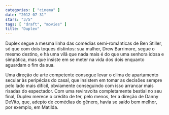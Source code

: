 ```yaml
---
categories: [ "cinema" ]
date: "2012-07-31"
stars: "3/5"
tags: [ "draft", "movies" ]
title: "Duplex"
---
```

Duplex segue a mesma linha das comédias semi-românticas de Ben Stiller,
só que com dois toques distintos: sua mulher, Drew Barrimore, segue o
mesmo destino, e há uma vilã que nada mais é do que uma senhora idosa
e simpática, mas que insiste em se meter na vida dos dois enquanto
aguardam o fim da sua.

Uma direção de arte competente consegue levar o clima de apartamento
secular às peripécias do casal, que insistem em tomar as decisões
sempre pelo lado mais difícil, obviamente conseguindo com isso arrancar
mais risadas do espectador. Com uma reviravolta completamente bestial no
seu final, Duplex merece o crédito de ter, pelo menos, ter a direção
de Danny DeVito, que, adepto de comédias do gênero, havia se saído
bem melhor, por exemplo, em Matilda.

